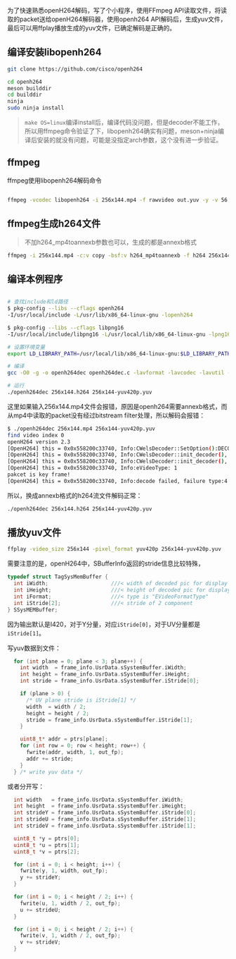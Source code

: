 

为了快速熟悉openH264解码，写了个小程序，使用FFmpeg API读取文件，将读取的packet送给openH264解码器，使用openh264 API解码后，生成yuv文件，最后可以用ffplay播放生成的yuv文件，已确定解码是正确的。

## 编译安装libopenh264

```bash
git clone https://github.com/cisco/openh264

cd openh264
meson builddir
cd builddir
ninja
sudo ninja install
```

> `make OS=linux`编译install后，编译代码没问题，但是decoder不能工作，所以用ffmpeg命令验证了下，libopenh264确实有问题，meson+ninja编译后安装的就没有问题，可能是没指定arch参数，这个没有进一步验证。

## ffmpeg

ffmpeg使用libopenh264解码命令

```bash

ffmpeg -vcodec libopenh264 -i 256x144.mp4 -f rawvideo out.yuv -y -v 56

```

## ffmpeg生成h264文件

> 不加h264_mp4toannexb参数也可以，生成的都是annexb格式

```bash
ffmpeg -i 256x144.mp4 -c:v copy -bsf:v h264_mp4toannexb -f h264 256x144.h264
```


## 编译本例程序

```bash

# 查找include和ld路径
$ pkg-config --libs --cflags openh264
-I/usr/local/include -L/usr/lib/x86_64-linux-gnu -lopenh264

$ pkg-config --libs --cflags libpng16
-I/usr/local/include/libpng16 -L/usr/local/lib/x86_64-linux-gnu -lpng16 -lz

# 设置环境变量
export LD_LIBRARY_PATH=/usr/local/lib/x86_64-linux-gnu:$LD_LIBRARY_PATH

# 编译
gcc -O0 -g -o openh264dec openh264dec.c -lavformat -lavcodec -lavutil -lopenh264 -lpng16

# 运行
./openh264dec 256x144.h264 256x144-yuv420p.yuv

```

这里如果输入256x144.mp4文件会报错，原因是openh264需要annexb格式，而从mp4中读取的packet没有经过bitstream filter处理，所以解码会报错：

```bash
$ ./openh264dec 256x144.mp4 256x144-yuv420p.yuv
find video index 0
openH264 version 2.3
[OpenH264] this = 0x0x558200c33740, Info:CWelsDecoder::SetOption():DECODER_OPTION_TRACE_CALLBACK callback = 0x5581ffca83d7.
[OpenH264] this = 0x0x558200c33740, Info:CWelsDecoder::init_decoder(), openh264 codec version = openh264 default: 1.4, ParseOnly = 0
[OpenH264] this = 0x0x558200c33740, Info:CWelsDecoder::init_decoder(), openh264 codec version = openh264 default: 1.4, ParseOnly = 0
[OpenH264] this = 0x0x558200c33740, Info:eVideoType: 1
pakcet is key frame!
[OpenH264] this = 0x0x558200c33740, Info:decode failed, failure type:4
```

所以，换成annexb格式的h264流文件解码正常：
```bash
./openh264dec 256x144.h264 256x144-yuv420p.yuv
```

## 播放yuv文件

```bash
ffplay -video_size 256x144 -pixel_format yuv420p 256x144-yuv420p.yuv
```

需要注意的是，openH264中，SBufferInfo返回的stride信息比较特殊，
```c
typedef struct TagSysMemBuffer {
  int iWidth;                    ///< width of decoded pic for display
  int iHeight;                   ///< height of decoded pic for display
  int iFormat;                   ///< type is "EVideoFormatType"
  int iStride[2];                ///< stride of 2 component
} SSysMEMBuffer;
```

因为输出默认是I420，对于Y分量，对应`iStride[0]`，对于UV分量都是`iStride[1]`。

写yuv数据到文件：

```c
  for (int plane = 0; plane < 3; plane++) {
    int width  = frame_info.UsrData.sSystemBuffer.iWidth;
    int height = frame_info.UsrData.sSystemBuffer.iHeight;
    int stride = frame_info.UsrData.sSystemBuffer.iStride[0];

    if (plane > 0) {
      /* UV plane stride is iStride[1] */
      width  = width / 2;
      height = height / 2;
      stride = frame_info.UsrData.sSystemBuffer.iStride[1];
    }

    uint8_t* addr = ptrs[plane];
    for (int row = 0; row < height; row++) {
      fwrite(addr, width, 1, out_fp);
      addr += stride;
    }
  } /* write yuv data */
```

或者分开写：

```c
  int width   = frame_info.UsrData.sSystemBuffer.iWidth;
  int height  = frame_info.UsrData.sSystemBuffer.iHeight;
  int strideY = frame_info.UsrData.sSystemBuffer.iStride[0];
  int strideU = frame_info.UsrData.sSystemBuffer.iStride[1];
  int strideV = frame_info.UsrData.sSystemBuffer.iStride[1];

  uint8_t *y = ptrs[0];
  uint8_t *u = ptrs[1];
  uint8_t *v = ptrs[2];

  for (int i = 0; i < height; i++) {
    fwrite(y, 1, width, out_fp);
    y += strideY;
  }

  for (int i = 0; i < height / 2; i++) {
    fwrite(u, 1, width / 2, out_fp);
    u += strideU;
  }

  for (int i = 0; i < height / 2; i++) {
    fwrite(v, 1, width / 2, out_fp);
    v += strideV;
  }
```

